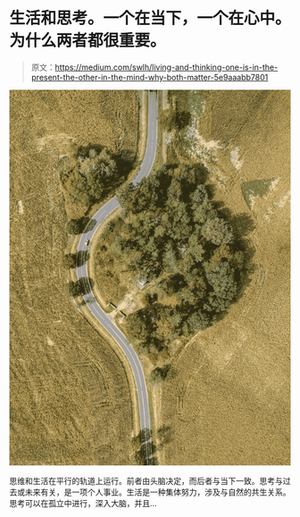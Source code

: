 # 生活和思考。一个在当下，一个在心中。为什么两者都很重要。

> 原文：<https://medium.com/swlh/living-and-thinking-one-is-in-the-present-the-other-in-the-mind-why-both-matter-5e9aaabb7801>

![](img/72daef54f9e3f70450b9d8bbb9c905c9.png)

思维和生活在平行的轨道上运行。前者由头脑决定，而后者与当下一致。思考与过去或未来有关，是一项个人事业。生活是一种集体努力，涉及与自然的共生关系。思考可以在孤立中进行，深入大脑，并且…